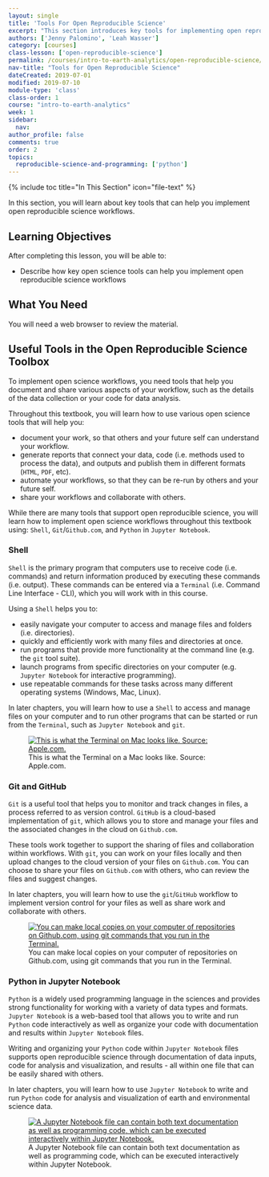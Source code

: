 ```yaml
---
layout: single
title: 'Tools For Open Reproducible Science'
excerpt: "This section introduces key tools for implementing open reproducible science workflows."
authors: ['Jenny Palomino', 'Leah Wasser']
category: [courses]
class-lesson: ['open-reproducible-science']
permalink: /courses/intro-to-earth-analytics/open-reproducible-science/open-science-tools/
nav-title: "Tools for Open Reproducible Science"
dateCreated: 2019-07-01
modified: 2019-07-10
module-type: 'class'
class-order: 1
course: "intro-to-earth-analytics"
week: 1
sidebar:
  nav:
author_profile: false
comments: true
order: 2
topics:
  reproducible-science-and-programming: ['python']
---
```

{% include toc title="In This Section" icon="file-text" %}

In this section, you will learn about key tools that can help you implement open reproducible science workflows. 

<div class='notice--success' markdown="1">

## <i class="fa fa-graduation-cap" aria-hidden="true"></i> Learning Objectives

After completing this lesson, you will be able to:

* Describe how key open science tools can help you implement open reproducible science workflows

## <i class="fa fa-check-square-o fa-2" aria-hidden="true"></i> What You Need

You will need a web browser to review the material. 

 </div>
 

## Useful Tools in the Open Reproducible Science Toolbox

To implement open science workflows, you need tools that help you document and share various aspects of your workflow, such as the details of the data collection or your code for data analysis. 

Throughout this textbook, you will learn how to use various open science tools that will help you: 
* document your work, so that others and your future self can understand your workflow.
* generate reports that connect your data, code (i.e. methods used to process the data), and outputs and publish them in different formats (`HTML`, `PDF`, etc).
* automate your workflows, so that they can be re-run by others and your future self.
* share your workflows and collaborate with others.

While there are many tools that support open reproducible science, you will learn how to implement open science workflows throughout this textbook using: `Shell`, `Git`/`Github.com`, and `Python` in `Jupyter Notebook`. 


### Shell

`Shell` is the primary program that computers use to receive code (i.e. commands) and return information produced by executing these commands (i.e. output). These commands can be entered via a `Terminal` (i.e. Command Line Interface - CLI), which you will work with in this course. 

Using a `Shell` helps you to:
* easily navigate your computer to access and manage files and folders (i.e. directories). 
* quickly and efficiently work with many files and directories at once.
* run programs that provide more functionality at the command line (e.g. the `git` tool suite).
* launch programs from specific directories on your computer (e.g. `Jupyter Notebook` for interactive programming).
* use repeatable commands for these tasks across many different operating systems (Windows, Mac, Linux).

In later chapters, you will learn how to use a `Shell` to access and manage files on your computer and to run other programs that can be started or run from the `Terminal`, such as `Jupyter Notebook` and `git`.

<figure>
   <a href="https://help.apple.com/assets/58C4E5B4680CE2040551BA60/58C4E5B6680CE2040551BA69/en_US/84239026ca019f46567b86e900f5edd7.png">
   <img src="https://help.apple.com/assets/58C4E5B4680CE2040551BA60/58C4E5B6680CE2040551BA69/en_US/84239026ca019f46567b86e900f5edd7.png" alt="This is what the Terminal on Mac looks like. Source: Apple.com."></a>
   <figcaption>This is what the Terminal on a Mac looks like. Source: Apple.com.
   </figcaption>
</figure>


### Git and GitHub

`Git` is a useful tool that helps you to monitor and track changes in files, a process referred to as version control. `GitHub` is a cloud-based implementation of `git`, which allows you to store and manage your files and the associated changes in the cloud on `Github.com`.

These tools work together to support the sharing of files and collaboration within workflows. With `git`, you can work on your files locally and then upload changes to the cloud version of your files on `Github.com`. You can choose to share your files on `Github.com` with others, who can review the files and suggest changes. 

In later chapters, you will learn how to use the `git`/`GitHub` workflow to implement version control for your files as well as share work and collaborate with others. 

<figure>
 <a href="{{ site.url }}/images/courses/earth-analytics/git/git-clone-repo.gif">
 <img src="{{ site.url }}/images/courses/earth-analytics/git/git-clone-repo.gif" alt="You can make local copies on your computer of repositories on Github.com, using git commands that you run in the Terminal."></a>
 <figcaption> You can make local copies on your computer of repositories on Github.com, using git commands that you run in the Terminal.  
 </figcaption>
</figure>



### Python in Jupyter Notebook

`Python` is a widely used programming language in the sciences and provides strong functionality for working with a variety of data types and formats. `Jupyter Notebook` is a web-based tool that allows you to write and run `Python` code interactively as well as organize your code with documentation and results within `Jupyter Notebook` files. 

Writing and organizing your `Python` code within `Jupyter Notebook` files supports open reproducible science through documentation of data inputs, code for analysis and visualization, and results - all within one file that can be easily shared with others. 

In later chapters, you will learn how to use `Jupyter Notebook` to write and run `Python` code for analysis and visualization of earth and environmental science data. 

<figure>
 <a href="{{ site.url }}/images/courses/earth-analytics/bootcamp/jupyter-interface/notebook-components.png">
 <img src="{{ site.url }}/images/courses/earth-analytics/bootcamp/jupyter-interface/notebook-components.png" alt="A Jupyter Notebook file can contain both text documentation as well as programming code, which can be executed interactively within Jupyter Notebook."></a>
 <figcaption> A Jupyter Notebook file can contain both text documentation as well as programming code, which can be executed interactively within Jupyter Notebook.
 </figcaption>
</figure>

